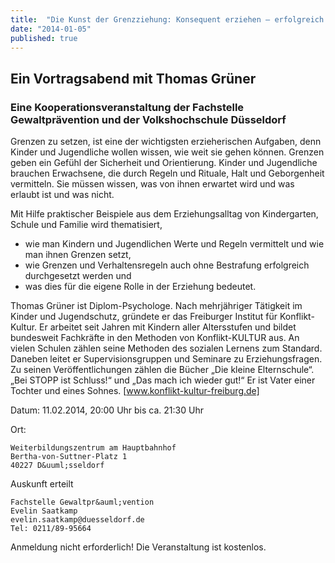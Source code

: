 ```yaml
---
title:  "Die Kunst der Grenzziehung: Konsequent erziehen – erfolgreich erziehen"
date: "2014-01-05"
published: true
---
```


## Ein Vortragsabend mit Thomas Gr&uuml;ner

### Eine Kooperationsveranstaltung der Fachstelle Gewaltpr&auml;vention und der Volkshochschule D&uuml;sseldorf

Grenzen zu setzen, ist eine der wichtigsten erzieherischen Aufgaben, denn Kinder und Jugendliche wollen wissen, wie weit sie gehen k&ouml;nnen. Grenzen geben ein Gef&uuml;hl der Sicherheit und Orientierung. Kinder und Jugendliche brauchen Erwachsene, die durch Regeln und Rituale, Halt und Geborgenheit vermitteln. Sie m&uuml;ssen wissen, was von ihnen erwartet wird und was erlaubt ist und was nicht.

Mit Hilfe praktischer Beispiele aus dem Erziehungsalltag von Kindergarten, Schule und Familie wird thematisiert,

- wie man Kindern und Jugendlichen Werte und Regeln vermittelt und wie man ihnen Grenzen setzt,
- wie Grenzen und Verhaltensregeln auch ohne Bestrafung erfolgreich durchgesetzt werden und
- was dies f&uuml;r die eigene Rolle in der Erziehung bedeutet.

Thomas Gr&uuml;ner ist Diplom-Psychologe. Nach mehrj&auml;hriger T&auml;tigkeit im Kinder und Jugendschutz, gr&uuml;ndete er das Freiburger Institut f&uuml;r Konflikt-Kultur. Er arbeitet seit Jahren mit Kindern aller Altersstufen und bildet bundesweit Fachkr&auml;fte in den Methoden von Konflikt-KULTUR aus. An vielen Schulen z&auml;hlen seine Methoden des sozialen Lernens zum Standard. Daneben leitet er Supervisionsgruppen und Seminare zu Erziehungsfragen. Zu seinen Ver&ouml;ffentlichungen z&auml;hlen die B&uuml;cher „Die kleine Elternschule“. „Bei STOPP ist Schluss!“ und „Das mach ich wieder gut!“ Er ist Vater einer Tochter und eines Sohnes. [www.konflikt-kultur-freiburg.de]

Datum: 11.02.2014, 20:00 Uhr bis ca. 21:30 Uhr

Ort: 

	Weiterbildungszentrum am Hauptbahnhof
	Bertha-von-Suttner-Platz 1
	40227 D&uuml;sseldorf

Auskunft erteilt

	Fachstelle Gewaltpr&auml;vention
	Evelin Saatkamp
	evelin.saatkamp@duesseldorf.de
	Tel: 0211/89-95664

Anmeldung nicht erforderlich! Die Veranstaltung ist kostenlos.